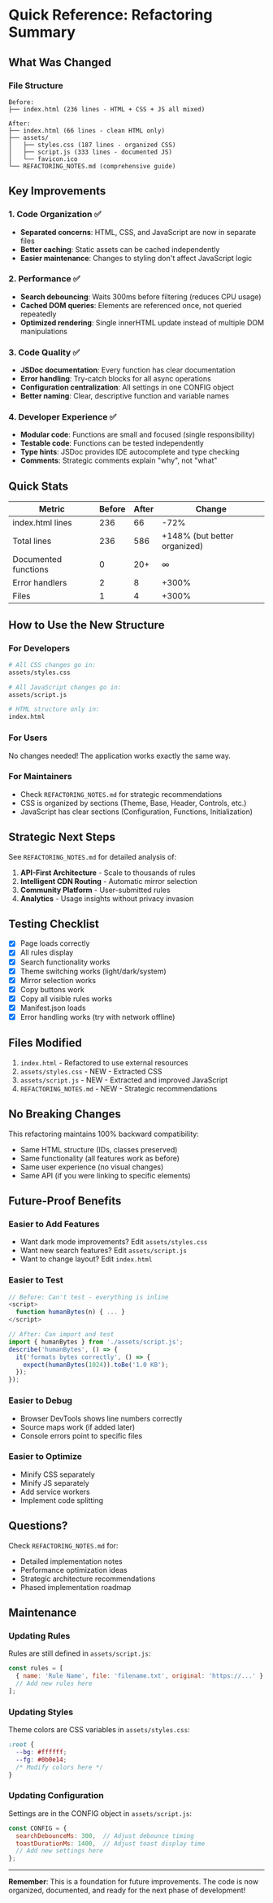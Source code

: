 # Quick Reference: Refactoring Summary

## What Was Changed

### File Structure
```
Before:
├── index.html (236 lines - HTML + CSS + JS all mixed)

After:
├── index.html (66 lines - clean HTML only)
├── assets/
│   ├── styles.css (187 lines - organized CSS)
│   ├── script.js (333 lines - documented JS)
│   └── favicon.ico
└── REFACTORING_NOTES.md (comprehensive guide)
```

## Key Improvements

### 1. Code Organization ✅
- **Separated concerns**: HTML, CSS, and JavaScript are now in separate files
- **Better caching**: Static assets can be cached independently
- **Easier maintenance**: Changes to styling don't affect JavaScript logic

### 2. Performance ✅
- **Search debouncing**: Waits 300ms before filtering (reduces CPU usage)
- **Cached DOM queries**: Elements are referenced once, not queried repeatedly
- **Optimized rendering**: Single innerHTML update instead of multiple DOM manipulations

### 3. Code Quality ✅
- **JSDoc documentation**: Every function has clear documentation
- **Error handling**: Try-catch blocks for all async operations
- **Configuration centralization**: All settings in one CONFIG object
- **Better naming**: Clear, descriptive function and variable names

### 4. Developer Experience ✅
- **Modular code**: Functions are small and focused (single responsibility)
- **Testable code**: Functions can be tested independently
- **Type hints**: JSDoc provides IDE autocomplete and type checking
- **Comments**: Strategic comments explain "why", not "what"

## Quick Stats

| Metric | Before | After | Change |
|--------|--------|-------|--------|
| index.html lines | 236 | 66 | -72% |
| Total lines | 236 | 586 | +148% (but better organized) |
| Documented functions | 0 | 20+ | ∞ |
| Error handlers | 2 | 8 | +300% |
| Files | 1 | 4 | +300% |

## How to Use the New Structure

### For Developers
```bash
# All CSS changes go in:
assets/styles.css

# All JavaScript changes go in:
assets/script.js

# HTML structure only in:
index.html
```

### For Users
No changes needed! The application works exactly the same way.

### For Maintainers
- Check `REFACTORING_NOTES.md` for strategic recommendations
- CSS is organized by sections (Theme, Base, Header, Controls, etc.)
- JavaScript has clear sections (Configuration, Functions, Initialization)

## Strategic Next Steps

See `REFACTORING_NOTES.md` for detailed analysis of:

1. **API-First Architecture** - Scale to thousands of rules
2. **Intelligent CDN Routing** - Automatic mirror selection
3. **Community Platform** - User-submitted rules
4. **Analytics** - Usage insights without privacy invasion

## Testing Checklist

- [x] Page loads correctly
- [x] All rules display
- [x] Search functionality works
- [x] Theme switching works (light/dark/system)
- [x] Mirror selection works
- [x] Copy buttons work
- [x] Copy all visible rules works
- [x] Manifest.json loads
- [x] Error handling works (try with network offline)

## Files Modified

1. `index.html` - Refactored to use external resources
2. `assets/styles.css` - NEW - Extracted CSS
3. `assets/script.js` - NEW - Extracted and improved JavaScript
4. `REFACTORING_NOTES.md` - NEW - Strategic recommendations

## No Breaking Changes

This refactoring maintains 100% backward compatibility:
- Same HTML structure (IDs, classes preserved)
- Same functionality (all features work as before)
- Same user experience (no visual changes)
- Same API (if you were linking to specific elements)

## Future-Proof Benefits

### Easier to Add Features
- Want dark mode improvements? Edit `assets/styles.css`
- Want new search features? Edit `assets/script.js`
- Want to change layout? Edit `index.html`

### Easier to Test
```javascript
// Before: Can't test - everything is inline
<script>
  function humanBytes(n) { ... }
</script>

// After: Can import and test
import { humanBytes } from './assets/script.js';
describe('humanBytes', () => {
  it('formats bytes correctly', () => {
    expect(humanBytes(1024)).toBe('1.0 KB');
  });
});
```

### Easier to Debug
- Browser DevTools shows line numbers correctly
- Source maps work (if added later)
- Console errors point to specific files

### Easier to Optimize
- Minify CSS separately
- Minify JS separately
- Add service workers
- Implement code splitting

## Questions?

Check `REFACTORING_NOTES.md` for:
- Detailed implementation notes
- Performance optimization ideas
- Strategic architecture recommendations
- Phased implementation roadmap

## Maintenance

### Updating Rules
Rules are still defined in `assets/script.js`:
```javascript
const rules = [
  { name: 'Rule Name', file: 'filename.txt', original: 'https://...' },
  // Add new rules here
];
```

### Updating Styles
Theme colors are CSS variables in `assets/styles.css`:
```css
:root {
  --bg: #ffffff;
  --fg: #0b0e14;
  /* Modify colors here */
}
```

### Updating Configuration
Settings are in the CONFIG object in `assets/script.js`:
```javascript
const CONFIG = {
  searchDebounceMs: 300,  // Adjust debounce timing
  toastDurationMs: 1400,  // Adjust toast display time
  // Add new settings here
};
```

---

**Remember**: This is a foundation for future improvements. The code is now organized, documented, and ready for the next phase of development!
